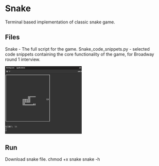 # Snake
Terminal based implementation of classic snake game.

## Files
Snake - The full script for the game.
Snake_code_snippets.py - selected code snippets containing the core functionality of the game, for Broadway round 1 interview.

<img src="https://raw.githubusercontent.com/alscwha2/images/main/snake_screenshot.png" alt="snake_screenshot" height="50%" width = "50%"/>

## Run
Download snake file.
chmod +x snake
snake -h
